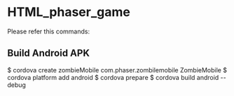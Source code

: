 # HTML_phaser_game
Please refer this commands:
## Build Android APK
$ cordova create zombieMobile com.phaser.zombilemobile ZombieMobile
$ cordova platform add android
$ cordova prepare
$ cordova build android --debug
